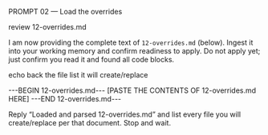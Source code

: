 PROMPT 02 — Load the overrides

review 12-overrides.md

I am now providing the complete text of `12-overrides.md` (below). Ingest it into your working memory and confirm readiness to apply. Do not apply yet; just confirm you read it and found all code blocks.

echo back the file list it will create/replace

---BEGIN 12-overrides.md---
[PASTE THE CONTENTS OF 12-overrides.md HERE]
---END 12-overrides.md---

Reply “Loaded and parsed 12-overrides.md” and list every file you will create/replace per that document.
Stop and wait.